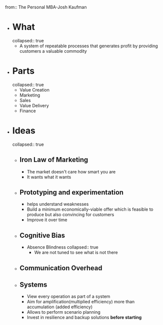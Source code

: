 from:: The Personal MBA-Josh Kaufman

- # What
  collapsed:: true
	- A system of repeatable processes that generates profit by providing customers a valuable commodity
- # Parts
  collapsed:: true
	- Value Creation
	- Marketing
	- Sales
	- Value Delivery
	- Finance
- # Ideas
  collapsed:: true
	- ## Iron Law of Marketing
		- The market doesn't care how smart you are
		- It wants what it wants
	- ## Prototyping and experimentation
		- helps understand weaknesses
		- Build a minimum economically-viable offer which is feasible to produce but also convincing for customers
		- Improve it over time
	- ## Cognitive Bias
		- Absence Blindness
		  collapsed:: true
			- We are not tuned to see what is not there
	- ## Communication Overhead
	- ## Systems
		- View every operation as part of a system
		- Aim for amplification(multiplied efficiency) more than accumulation (added efficiency)
		- Allows to perform scenario planning
		- Invest in resilience and backup solutions **before starting**
